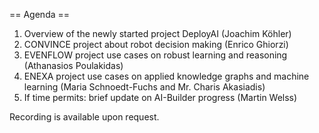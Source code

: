 == Agenda ==

1.	Overview of the newly started project DeployAI  (Joachim Köhler)
2.	CONVINCE project about robot decision making (Enrico Ghiorzi)
3.	EVENFLOW project use cases on robust learning and reasoning (Athanasios Poulakidas)
4.	ENEXA project use cases on applied knowledge graphs and machine learning (Maria Schnoedt-Fuchs and Mr. Charis Akasiadis)
5.	If time permits: brief update on AI-Builder progress (Martin Welss)


Recording is available upon request.
